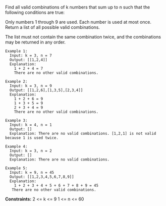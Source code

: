 Find all valid combinations of k numbers that sum up to n such that the following conditions are true:

Only numbers 1 through 9 are used.
Each number is used at most once.
Return a list of all possible valid combinations. 

The list must not contain the same combination twice, and the combinations may be returned in any order.
 
```
Example 1:
  Input: k = 3, n = 7
  Output: [[1,2,4]]
  Explanation:
    1 + 2 + 4 = 7
    There are no other valid combinations.

Example 2:
  Input: k = 3, n = 9
  Output: [[1,2,6],[1,3,5],[2,3,4]]
  Explanation:
    1 + 2 + 6 = 9
    1 + 3 + 5 = 9
    2 + 3 + 4 = 9
    There are no other valid combinations.

Example 3:
  Input: k = 4, n = 1
  Output: []
  Explanation: There are no valid combinations. [1,2,1] is not valid because 1 is used twice.

Example 4:
  Input: k = 3, n = 2
  Output: []
  Explanation: There are no valid combinations.

Example 5:
  Input: k = 9, n = 45
  Output: [[1,2,3,4,5,6,7,8,9]]
  Explanation:
    1 + 2 + 3 + 4 + 5 + 6 + 7 + 8 + 9 = 45
​   ​​​​​​There are no other valid combinations.
``` 

**Constraints:**
  2 <= k <= 9
  1 <= n <= 60